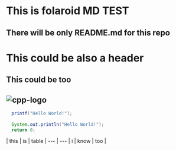 
# This is folaroid MD TEST

## There will be only README.md for this repo

This could be also a header
===

This could be too
---------

![cpp-logo](https://user-images.githubusercontent.com/48283895/199665714-e6dd1d42-2224-4856-a7e9-4fbef9ada5c6.png)
-------

```java
  printf("Hello World!");
  
  System.out.println("Hello World!");
  return 0;
```

| this | is | table |
 --- | ---
| i | know | too |
